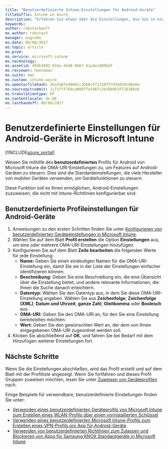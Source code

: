 ```yaml
---
title: "Benutzerdefinierte Intune-Einstellungen für Android-Geräte"
titleSuffix: Intune on Azure
description: "Erfahren Sie etwas über die Einstellungen, die Sie in einem benutzerdefinierten Android-Profil verwenden können.\""
keywords: 
author: robstackmsft
ms.author: robstack
manager: angrobe
ms.date: 08/08/2017
ms.topic: article
ms.prod: 
ms.service: microsoft-intune
ms.technology: 
ms.assetid: 494b3892-916e-4b40-9b67-61adec889bdf
ms.reviewer: heenamac
ms.suite: ems
ms.custom: intune-azure
ms.openlocfilehash: 45a3a8fe4960cc1bb8c5f2150f57d34d59c08e0a
ms.sourcegitcommit: 1c71fff769ca0097faf46fc2b58b953ff28386e8
ms.translationtype: HT
ms.contentlocale: de-DE
ms.lasthandoff: 08/08/2017
---
```

# <a name="custom-settings-for-android-devices-in-microsoft-intune"></a>Benutzerdefinierte Einstellungen für Android-Geräte in Microsoft Intune

[!INCLUDE[azure_portal](./includes/azure_portal.md)]

Weisen Sie mithilfe des **benutzerdefinierten** Profils für Android von Microsoft Intune die OMA-URI-Einstellungen zu, um Features auf Android-Geräten zu steuern. Dies sind die Standardeinstellungen, die viele Hersteller von mobilen Geräten verwenden, um Gerätefunktionen zu steuern.

Diese Funktion soll es Ihnen ermöglichen, Android-Einstellungen zuzuweisen, die nicht mit Intune-Richtlinien konfigurierbar sind.

## <a name="custom-profile-settings-for-android-devices"></a>Benutzerdefinierte Profileinstellungen für Android-Geräte

1. Anweisungen zu den ersten Schritten finden Sie unter [Konfigurieren von benutzerdefinierten Geräteeinstellungen in Microsoft Intune](custom-settings-configure.md).
2. Wählen Sie auf dem Blatt **Profil erstellen** die Option **Einstellungen** aus, um eine oder mehrere OMA-URI-Einstellungen hinzufügen.
3. Konfigurieren Sie auf dem Blatt **Zeile bearbeiten** die folgenden Werte für jede Einstellung:
    - **Name:** Geben Sie einen eindeutigen Namen für die OMA-URI-Einstellung ein, damit Sie sie in der Liste der Einstellungen einfacher identifizieren können.
    - **Beschreibung:** Geben Sie eine Beschreibung ein, die eine Übersicht über die Einstellung bietet, und andere relevante Informationen, die Ihnen die Suche danach erleichtern.
    - **Datentyp:** Wählen Sie den Datentyp aus, in dem Sie diese OMA-URI-Einstellung angeben. Wählen Sie aus **Zeichenfolge**, **Zeichenfolge (XML)**, **Datum und Uhrzeit**, **ganze Zahl**, **Gleitkomma** oder **Boolesch** aus.
    - **OMA-URI:** Geben Sie den OMA-URI an, für den Sie eine Einstellung bereitstellen möchten.
    - **Wert:** Geben Sie den gewünschten Wert an, der dem von Ihnen eingegebenen OMA-URI zugeordnet werden soll.
4. Klicken Sie abschließend auf **OK**, und fahren Sie bei Bedarf mit dem Hinzufügen weiterer Einstellungen fort.

## <a name="next-steps"></a>Nächste Schritte

Wenn Sie die Einstellungen abschließen, wird das Profil erstellt und auf dem Blatt mit der Profilliste angezeigt. Wenn Sie fortfahren und dieses Profil Gruppen zuweisen möchten, lesen Sie unter [Zuweisen von Geräteprofilen](device-profile-assign.md) nach.

Einige Beispiele für verwendbare, benutzerdefinierte Einstellungen finden Sie unter:

- [Verwenden eines benutzerdefinierten Geräteprofils von Microsoft Intune zum Erstellen eines WLAN-Profils über einen vorinstallierten Schlüssel](/intune/wi-fi-profile-shared-key)
- [Verwenden eines benutzerdefinierten Microsoft Intune-Profils zum Erstellen eines VPN-Profils pro App für Android-Geräte](/intune/android-pulse-secure-per-app-vpn)
- [Verwenden von benutzerdefinierten Richtlinien zum Zulassen und Blockieren von Apps für Samsung KNOX Standardgeräte in Microsoft Intune](/intune/samsung-knox-apps-allow-block)
